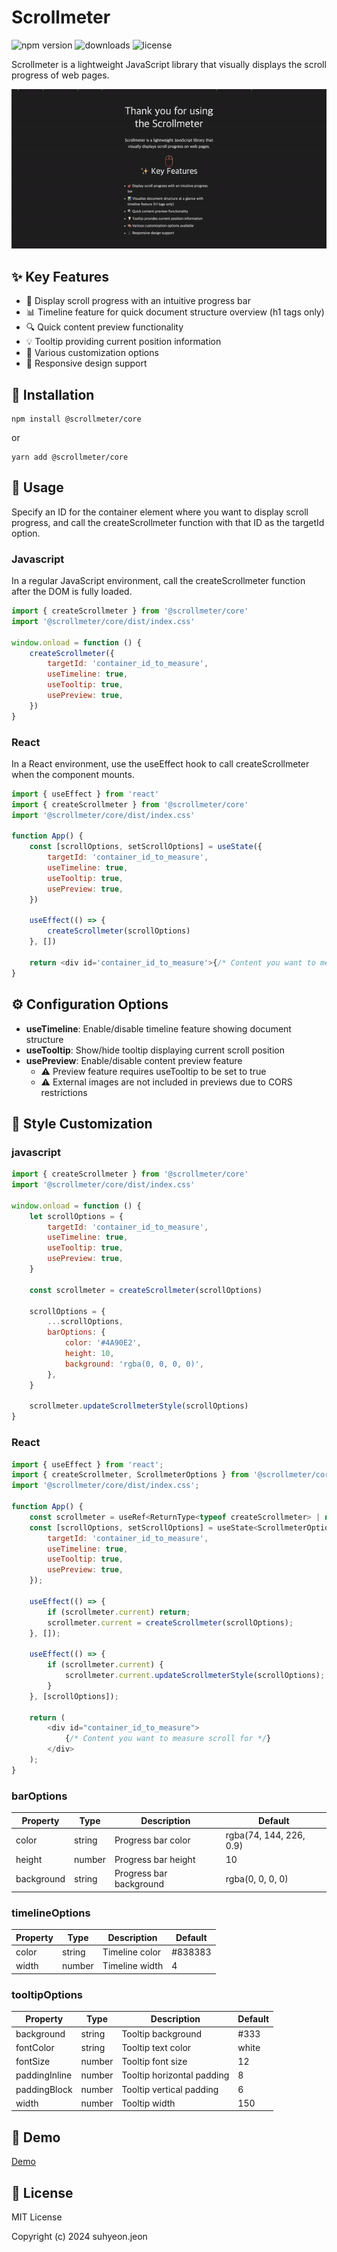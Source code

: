 # Scrollmeter

![npm version](https://img.shields.io/npm/v/@scrollmeter/core)
![downloads](https://img.shields.io/npm/dt/@scrollmeter/core)
![license](https://img.shields.io/npm/l/@scrollmeter/core)

Scrollmeter is a lightweight JavaScript library that visually displays the scroll progress of web pages.

![Scrollmeter Demo](./assets/demo.gif)

## ✨ Key Features

- 🎯 Display scroll progress with an intuitive progress bar
- 📊 Timeline feature for quick document structure overview (h1 tags only)
- 🔍 Quick content preview functionality
- 💡 Tooltip providing current position information
- 🎨 Various customization options
- 📱 Responsive design support

## 🚀 Installation

```
npm install @scrollmeter/core
```

or

```
yarn add @scrollmeter/core
```

## 🔧 Usage

Specify an ID for the container element where you want to display scroll progress, and call the createScrollmeter function with that ID as the targetId option.

### Javascript

In a regular JavaScript environment, call the createScrollmeter function after the DOM is fully loaded.

```javascript
import { createScrollmeter } from '@scrollmeter/core'
import '@scrollmeter/core/dist/index.css'

window.onload = function () {
    createScrollmeter({
        targetId: 'container_id_to_measure',
        useTimeline: true,
        useTooltip: true,
        usePreview: true,
    })
}
```

### React

In a React environment, use the useEffect hook to call createScrollmeter when the component mounts.

```javascript
import { useEffect } from 'react'
import { createScrollmeter } from '@scrollmeter/core'
import '@scrollmeter/core/dist/index.css'

function App() {
    const [scrollOptions, setScrollOptions] = useState({
        targetId: 'container_id_to_measure',
        useTimeline: true,
        useTooltip: true,
        usePreview: true,
    })

    useEffect(() => {
        createScrollmeter(scrollOptions)
    }, [])

    return <div id='container_id_to_measure'>{/* Content you want to measure scroll for */}</div>
}
```

## ⚙️ Configuration Options

- **useTimeline**: Enable/disable timeline feature showing document structure
- **useTooltip**: Show/hide tooltip displaying current scroll position
- **usePreview**: Enable/disable content preview feature
    - ⚠️ Preview feature requires useTooltip to be set to true
    - ⚠️ External images are not included in previews due to CORS restrictions

## 🎨 Style Customization

### javascript

```javascript
import { createScrollmeter } from '@scrollmeter/core'
import '@scrollmeter/core/dist/index.css'

window.onload = function () {
    let scrollOptions = {
        targetId: 'container_id_to_measure',
        useTimeline: true,
        useTooltip: true,
        usePreview: true,
    }

    const scrollmeter = createScrollmeter(scrollOptions)

    scrollOptions = {
        ...scrollOptions,
        barOptions: {
            color: '#4A90E2',
            height: 10,
            background: 'rgba(0, 0, 0, 0)',
        },
    }

    scrollmeter.updateScrollmeterStyle(scrollOptions)
}
```

### React

```javascript
import { useEffect } from 'react';
import { createScrollmeter, ScrollmeterOptions } from '@scrollmeter/core'
import '@scrollmeter/core/dist/index.css';

function App() {
    const scrollmeter = useRef<ReturnType<typeof createScrollmeter> | null>(null);
    const [scrollOptions, setScrollOptions] = useState<ScrollmeterOptions>({
        targetId: 'container_id_to_measure',
        useTimeline: true,
        useTooltip: true,
        usePreview: true,
    });

    useEffect(() => {
        if (scrollmeter.current) return;
        scrollmeter.current = createScrollmeter(scrollOptions);
    }, []);

    useEffect(() => {
        if (scrollmeter.current) {
            scrollmeter.current.updateScrollmeterStyle(scrollOptions);
        }
    }, [scrollOptions]);

    return (
        <div id="container_id_to_measure">
            {/* Content you want to measure scroll for */}
        </div>
    );
}
```

### barOptions

| Property   | Type   | Description             | Default                 |
| ---------- | ------ | ----------------------- | ----------------------- |
| color      | string | Progress bar color      | rgba(74, 144, 226, 0.9) |
| height     | number | Progress bar height     | 10                      |
| background | string | Progress bar background | rgba(0, 0, 0, 0)        |

### timelineOptions

| Property | Type   | Description    | Default |
| -------- | ------ | -------------- | ------- |
| color    | string | Timeline color | #838383 |
| width    | number | Timeline width | 4       |

### tooltipOptions

| Property      | Type   | Description                | Default |
| ------------- | ------ | -------------------------- | ------- |
| background    | string | Tooltip background         | #333    |
| fontColor     | string | Tooltip text color         | white   |
| fontSize      | number | Tooltip font size          | 12      |
| paddingInline | number | Tooltip horizontal padding | 8       |
| paddingBlock  | number | Tooltip vertical padding   | 6       |
| width         | number | Tooltip width              | 150     |

## 🌟 Demo

[Demo](https://freechird2.github.io/scrollmeter)

## 📝 License

MIT License

Copyright (c) 2024 suhyeon.jeon

